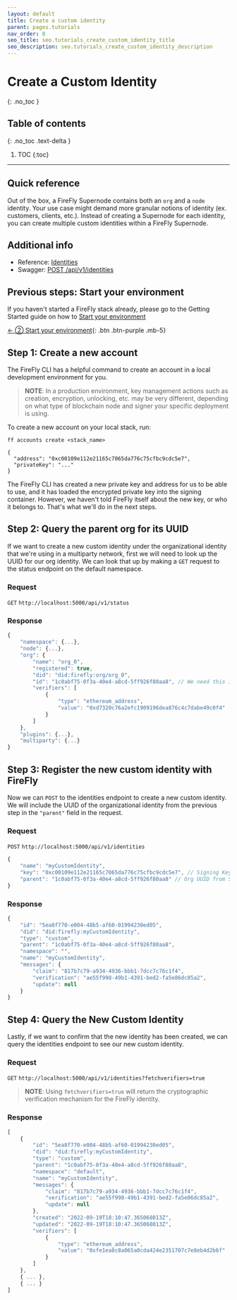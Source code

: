 ```yaml
---
layout: default
title: Create a custom identity
parent: pages.tutorials
nav_order: 8
seo_title: seo.tutorials_create_custom_identity_title
seo_description: seo.tutorials_create_custom_identity_description
---
```


# Create a Custom Identity
{: .no_toc }

## Table of contents
{: .no_toc .text-delta }

1. TOC
{:toc}

---

## Quick reference

Out of the box, a FireFly Supernode contains both an `org` and a `node` identity. Your use case might demand more granular notions of identity (ex. customers, clients, etc.). Instead of creating a Supernode for each identity, you can create multiple custom identities within a FireFly Supernode.

## Additional info

- Reference: [Identities](../reference//identities.md)
- Swagger: <a href="../swagger/swagger.html#/Default%20Namespace/postNewIdentity" data-proofer-ignore>POST /api/v1/identities</a>

## Previous steps: Start your environment

If you haven't started a FireFly stack already, please go to the Getting Started guide on how to [Start your environment](../../gettingstarted/setup_env.md)

[← ② Start your environment](../../gettingstarted/setup_env.md){: .btn .btn-purple .mb-5}

## Step 1: Create a new account

The FireFly CLI has a helpful command to create an account in a local development environment for you.

> **NOTE**: In a production environment, key management actions such as creation, encryption, unlocking, etc. may be very different, depending on what type of blockchain node and signer your specific deployment is using.

To create a new account on your local stack, run:

```
ff accounts create <stack_name>
```

```
{
  "address": "0xc00109e112e21165c7065da776c75cfbc9cdc5e7",
  "privateKey": "..."
}
```

The FireFly CLI has created a new private key and address for us to be able to use, and it has loaded the encrypted private key into the signing container. However, we haven't told FireFly itself about the new key, or who it belongs to. That's what we'll do in the next steps.

## Step 2: Query the parent org for its UUID

If we want to create a new custom identity under the organizational identity that we're using in a multiparty network, first we will need to look up the UUID for our org identity. We can look that up by making a `GET` request to the status endpoint on the default namespace.

### Request

`GET` `http://localhost:5000/api/v1/status`

### Response

```js
{
    "namespace": {...},
    "node": {...},
    "org": {
        "name": "org_0",
        "registered": true,
        "did": "did:firefly:org/org_0",
        "id": "1c0abf75-0f3a-40e4-a8cd-5ff926f80aa8", // We need this in Step 3
        "verifiers": [
            {
                "type": "ethereum_address",
                "value": "0xd7320c76a2efc1909196dea876c4c7dabe49c0f4"
            }
        ]
    },
    "plugins": {...},
    "multiparty": {...}
}
```

## Step 3: Register the new custom identity with FireFly

Now we can `POST` to the identities endpoint to create a new custom identity. We will include the UUID of the organizational identity from the previous step in the `"parent"` field in the request.

### Request

`POST` `http://localhost:5000/api/v1/identities`

```js
{
    "name": "myCustomIdentity",
    "key": "0xc00109e112e21165c7065da776c75cfbc9cdc5e7", // Signing Key from Step 1
    "parent": "1c0abf75-0f3a-40e4-a8cd-5ff926f80aa8" // Org UUID from Step 2
}
```

### Response

```js
{
    "id": "5ea8f770-e004-48b5-af60-01994230ed05",
    "did": "did:firefly:myCustomIdentity",
    "type": "custom",
    "parent": "1c0abf75-0f3a-40e4-a8cd-5ff926f80aa8",
    "namespace": "",
    "name": "myCustomIdentity",
    "messages": {
        "claim": "817b7c79-a934-4936-bbb1-7dcc7c76c1f4",
        "verification": "ae55f998-49b1-4391-bed2-fa5e86dc85a2",
        "update": null
    }
}
```

## Step 4: Query the New Custom Identity

Lastly, if we want to confirm that the new identity has been created, we can query the identities endpoint to see our new custom identity.

### Request

`GET` `http://localhost:5000/api/v1/identities?fetchverifiers=true`

> **NOTE**: Using `fetchverifiers=true` will return the cryptographic verification mechanism for the FireFly identity.

### Response

```js
[
    {
        "id": "5ea8f770-e004-48b5-af60-01994230ed05",
        "did": "did:firefly:myCustomIdentity",
        "type": "custom",
        "parent": "1c0abf75-0f3a-40e4-a8cd-5ff926f80aa8",
        "namespace": "default",
        "name": "myCustomIdentity",
        "messages": {
            "claim": "817b7c79-a934-4936-bbb1-7dcc7c76c1f4",
            "verification": "ae55f998-49b1-4391-bed2-fa5e86dc85a2",
            "update": null
        },
        "created": "2022-09-19T18:10:47.365068013Z",
        "updated": "2022-09-19T18:10:47.365068013Z",
        "verifiers": [
            {
                "type": "ethereum_address",
                "value": "0xfe1ea8c8a065a0cda424e2351707c7e8eb4d2b6f"
            }
        ]
    },
    { ... },
    { ... }
]
```
